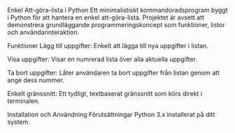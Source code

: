 Enkel Att-göra-lista i Python
Ett minimalistiskt kommandoradsprogram byggt i Python för att hantera en enkel att-göra-lista. Projektet är avsett att demonstrera grundläggande programmeringskoncept som funktioner, listor och användarinteraktion.

Funktioner
Lägg till uppgifter: Enkelt att lägga till nya uppgifter i listan.

Visa uppgifter: Visar en numrerad lista över alla aktuella uppgifter.

Ta bort uppgifter: Låter användaren ta bort uppgifter från listan genom att ange dess nummer.

Enkelt gränssnitt: Ett tydligt, textbaserat gränssnitt som körs direkt i terminalen.

Installation och Användning
Förutsättningar
Python 3.x installerat på ditt system.